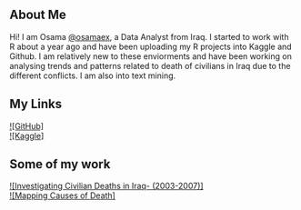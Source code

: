 ## About Me

Hi! I am Osama [@osamaex](https://github.com/Osamaex), a Data Analyst from Iraq. I started to work with R about a year ago and have been uploading my R projects into Kaggle and Github. I am relatively new to these enviorments and have been working on analysing trends and patterns related to death of civilians in Iraq due to the different conflicts. I am also into text mining.


## My Links
[![GitHub]](https://github.com/Osamaex)  
[![Kaggle]](https://www.kaggle.com/osamasarm)

## Some of my work
[![Investigating Civilian Deaths in Iraq- (2003-2007)]](https://www.kaggle.com/code/osamasarm/investigating-civilian-deaths-in-iraq-2003-2007)  
[![Mapping Causes of Death]](https://www.kaggle.com/code/osamasarm/mapping-causes-of-death)
